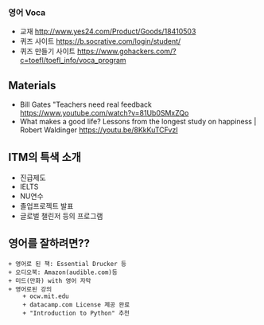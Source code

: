 ### 영어 Voca

+ 교재 <http://www.yes24.com/Product/Goods/18410503>
+ 퀴즈 사이트 <https://b.socrative.com/login/student/>
+ 퀴즈 만들기 사이트 <https://www.gohackers.com/?c=toefl/toefl_info/voca_program>

## Materials

+ Bill Gates "Teachers need real feedback https://www.youtube.com/watch?v=81Ub0SMxZQo
+ What makes a good life? Lessons from the longest study on happiness | Robert Waldinger https://youtu.be/8KkKuTCFvzI

## ITM의 특색 소개

+ 진급제도
+ IELTS
+ NU연수
+ 졸업프로젝트 발표
+ 글로벌 챌린저 등의 프로그램

## 영어를 잘하려면??
    + 영어로 된 책: Essential Drucker 등
    + 오디오북: Amazon(audible.com)등
    + 미드(만화) with 영어 자막
    + 영어로된 강의
        + ocw.mit.edu
        + datacamp.com License 제공 완료
        + "Introduction to Python" 추천
